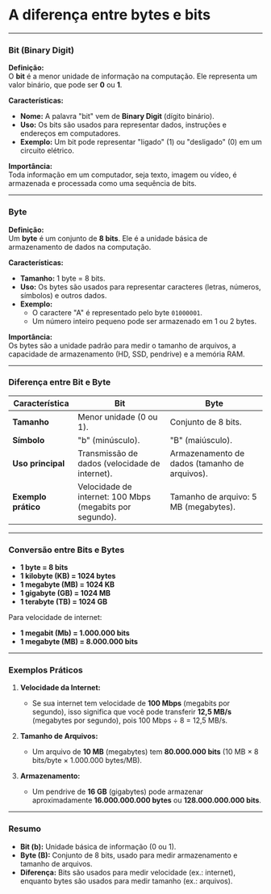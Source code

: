 # A diferença entre **bytes** e **bits**
---

### **Bit (Binary Digit)**
**Definição:**  
O **bit** é a menor unidade de informação na computação. Ele representa um valor binário, que pode ser **0** ou **1**.

**Características:**
- **Nome:** A palavra "bit" vem de **Binary Digit** (dígito binário).  
- **Uso:** Os bits são usados para representar dados, instruções e endereços em computadores.  
- **Exemplo:** Um bit pode representar "ligado" (1) ou "desligado" (0) em um circuito elétrico.

**Importância:**  
Toda informação em um computador, seja texto, imagem ou vídeo, é armazenada e processada como uma sequência de bits.

---

### **Byte**
**Definição:**  
Um **byte** é um conjunto de **8 bits**. Ele é a unidade básica de armazenamento de dados na computação.

**Características:**
- **Tamanho:** 1 byte = 8 bits.  
- **Uso:** Os bytes são usados para representar caracteres (letras, números, símbolos) e outros dados.  
- **Exemplo:**  
  - O caractere "A" é representado pelo byte `01000001`.  
  - Um número inteiro pequeno pode ser armazenado em 1 ou 2 bytes.

**Importância:**  
Os bytes são a unidade padrão para medir o tamanho de arquivos, a capacidade de armazenamento (HD, SSD, pendrive) e a memória RAM.

---

### **Diferença entre Bit e Byte**
| Característica       | Bit                           | Byte                          |
|----------------------|-------------------------------|-------------------------------|
| **Tamanho**          | Menor unidade (0 ou 1).       | Conjunto de 8 bits.           |
| **Símbolo**          | "b" (minúsculo).              | "B" (maiúsculo).              |
| **Uso principal**    | Transmissão de dados (velocidade de internet). | Armazenamento de dados (tamanho de arquivos). |
| **Exemplo prático**  | Velocidade de internet: 100 Mbps (megabits por segundo). | Tamanho de arquivo: 5 MB (megabytes). |

---

### **Conversão entre Bits e Bytes**
- **1 byte = 8 bits**  
- **1 kilobyte (KB) = 1024 bytes**  
- **1 megabyte (MB) = 1024 KB**  
- **1 gigabyte (GB) = 1024 MB**  
- **1 terabyte (TB) = 1024 GB**

Para velocidade de internet:
- **1 megabit (Mb) = 1.000.000 bits**  
- **1 megabyte (MB) = 8.000.000 bits**

---

### **Exemplos Práticos**
1. **Velocidade da Internet:**  
   - Se sua internet tem velocidade de **100 Mbps** (megabits por segundo), isso significa que você pode transferir **12,5 MB/s** (megabytes por segundo), pois 100 Mbps ÷ 8 = 12,5 MB/s.

2. **Tamanho de Arquivos:**  
   - Um arquivo de **10 MB** (megabytes) tem **80.000.000 bits** (10 MB × 8 bits/byte × 1.000.000 bytes/MB).

3. **Armazenamento:**  
   - Um pendrive de **16 GB** (gigabytes) pode armazenar aproximadamente **16.000.000.000 bytes** ou **128.000.000.000 bits**.

---

### **Resumo**
- **Bit (b):** Unidade básica de informação (0 ou 1).  
- **Byte (B):** Conjunto de 8 bits, usado para medir armazenamento e tamanho de arquivos.  
- **Diferença:** Bits são usados para medir velocidade (ex.: internet), enquanto bytes são usados para medir tamanho (ex.: arquivos).

